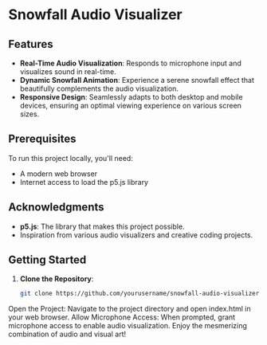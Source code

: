 # Snowfall Audio Visualizer

## Features

- **Real-Time Audio Visualization**: Responds to microphone input and visualizes sound in real-time.
- **Dynamic Snowfall Animation**: Experience a serene snowfall effect that beautifully complements the audio visualization.
- **Responsive Design**: Seamlessly adapts to both desktop and mobile devices, ensuring an optimal viewing experience on various screen sizes.

## Prerequisites

To run this project locally, you'll need:

- A modern web browser
- Internet access to load the p5.js library

## Acknowledgments

- **p5.js**: The library that makes this project possible.
- Inspiration from various audio visualizers and creative coding projects.

## Getting Started

1. **Clone the Repository**: 
   ```bash
   git clone https://github.com/yourusername/snowfall-audio-visualizer.git
Open the Project: Navigate to the project directory and open index.html in your web browser.
Allow Microphone Access: When prompted, grant microphone access to enable audio visualization.
Enjoy the mesmerizing combination of audio and visual art!
